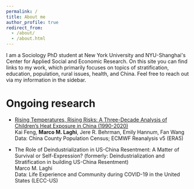 ```yaml
---
permalink: /
title: About me
author_profile: true
redirect_from: 
  - /about/
  - /about.html
---
```

I am a Sociology PhD student at New York University and NYU-Shanghai's Center for Applied Social and Economic Research. On this site you can find links to my work, which primarily focuses on topics of stratification, education, population, rural issues, health, and China. Feel free to reach out via my information in the sidebar.

Ongoing research
======
* [Rising Temperatures, Rising Risks: A Three-Decade Analysis of Children’s Heat Exposure in China (1990-2020)](https://szkaifeng.github.io/pdf/FengLBHWChinaChildrenHeat1990t2020.pdf)  
Kai Feng, **Marco M. Laghi**, Jere R. Behrman, Emily Hannum, Fan Wang  
Data: China County Population Census; ECMWF Reanalysis v5 (ERA5)
  
  
* The Role of Deindustrialization in US-China Resentment: A Matter of Survival or Self-Expression?
(formerly: Deindustrialization and Stratification in building US-China Resentment)  
Marco M. Laghi  
Data: Life Experience and Community during COVID-19 in the United States (LECC-US)
